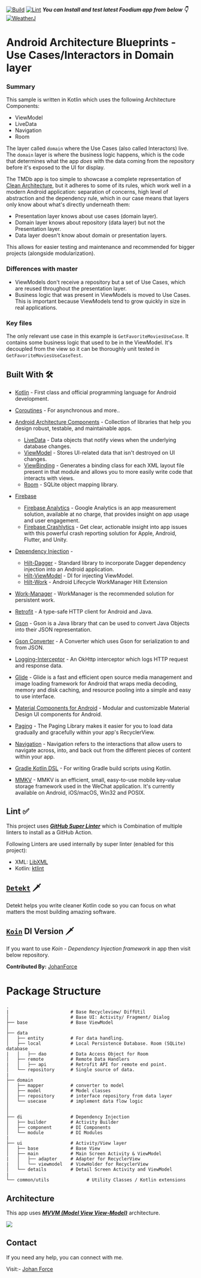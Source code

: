 [![Build](https://github.com/johanforce/aether/workflows/build/badge.svg?branch=main)](https://github.com/johanforce/aether/actions?query=workflow%3Abuild)
[![Lint](https://github.com/johanforce/aether/workflows/lint/badge.svg?branch=main)](https://github.com/johanforce/aether/actions?query=workflow%3Alint)
***You can Install and test latest Foodium app from below 👇***
[![WeatherJ](https://img.shields.io/badge/Weather%E2%9B%85-APK-blue.svg?style=for-the-badge&logo=android)](https://play.google.com/store/apps/details?id=com.jarvis.weatherj)
# Android Architecture Blueprints - Use Cases/Interactors in Domain layer
### Summary
This sample is written in Kotlin which uses the following Architecture Components:
- ViewModel
- LiveData
- Navigation
- Room

The layer called `domain` where the Use Cases (also called Interactors) live. The
`domain` layer is where the business logic happens, which is the code that determines what
the app _does_ with the data coming from the repository before it's exposed to the UI for
display.

The TMDb app is too simple to showcase a complete representation of
[Clean Architecture](https://blog.cleancoder.com/uncle-bob/2012/08/13/the-clean-architecture.html),
but it adheres to some of its rules, which work well in a modern Android application: separation
of concerns, high level of abstraction and the dependency rule, which in our case means that layers
only know about what's directly underneath them:
- Presentation layer knows about use cases (domain layer).
- Domain layer knows about repository (data layer) but not the Presentation layer.
- Data layer doesn't know about domain or presentation layers.

This allows for easier testing and maintenance and recommended for bigger projects (alongside
modularization).

### Differences with master

- ViewModels don't receive a repository but a set of Use Cases, which are reused throughout the
  presentation layer.
- Business logic that was present in ViewModels is moved to Use Cases. This is important because
  ViewModels tend to grow quickly in size in real applications.


### Key files

The only relevant use case in this example is `GetFavoriteMoviesUseCase`. It contains some business logic
that used to be in the ViewModel. It's decoupled from the view so it can be thoroughly unit tested
in `GetFavoriteMoviesUseCaseTest`.


## Built With 🛠
- [Kotlin](https://kotlinlang.org/) - First class and official programming language for Android development.
- [Coroutines](https://kotlinlang.org/docs/reference/coroutines-overview.html) - For asynchronous and more..
- [Android Architecture Components](https://developer.android.com/topic/libraries/architecture) - Collection of libraries that help you design robust, testable, and maintainable apps.
    - [LiveData](https://developer.android.com/topic/libraries/architecture/livedata) - Data objects that notify views when the underlying database changes.
    - [ViewModel](https://developer.android.com/topic/libraries/architecture/viewmodel) - Stores UI-related data that isn't destroyed on UI changes.
    - [ViewBinding](https://developer.android.com/topic/libraries/view-binding) - Generates a binding class for each XML layout file present in that module and allows you to more easily write code that interacts with views.
    - [Room](https://developer.android.com/topic/libraries/architecture/room) - SQLite object mapping library.
- [Firebase](https://firebase.google.com/) 
    -  [Firebase Analytics](https://firebase.google.com/docs/analytics) - Google Analytics is an app measurement solution, available at no charge, that provides insight on app usage and user engagement.
    -  [Firebase Crashlytics](https://firebase.google.com/docs/crashlytics) - Get clear, actionable insight into app issues with this powerful crash reporting solution for Apple, Android, Flutter, and Unity.
- [Dependency Injection](https://developer.android.com/training/dependency-injection) -
    - [Hilt-Dagger](https://dagger.dev/hilt/) - Standard library to incorporate Dagger dependency injection into an Android application.
    - [Hilt-ViewModel](https://developer.android.com/training/dependency-injection/hilt-jetpack) - DI for injecting ViewModel.
    - [Hilt-Work](https://androidx.tech/artifacts/hilt/hilt-work/) - Android Lifecycle WorkManager Hilt Extension
- [Work-Manager](https://developer.android.com/topic/libraries/architecture/workmanager?hl=en) - WorkManager is the recommended solution for persistent work.
- [Retrofit](https://square.github.io/retrofit/) - A type-safe HTTP client for Android and Java.
- [Gson](https://github.com/google/gson) - Gson is a Java library that can be used to convert Java Objects into their JSON representation.
- [Gson Converter](https://github.com/square/retrofit/tree/master/retrofit-converters/gson) - A Converter which uses Gson for serialization to and from JSON.
- [Logging-Interceptor](https://github.com/square/okhttp/tree/master/okhttp-logging-interceptor) - An OkHttp interceptor which logs HTTP request and response data.

- [Glide](https://github.com/bumptech/glide) - Glide is a fast and efficient open source media management and image loading framework for Android that wraps media decoding, memory and disk caching, and resource pooling into a simple and easy to use interface.
- [Material Components for Android](https://github.com/material-components/material-components-android) - Modular and customizable Material Design UI components for Android.
- [Paging](https://developer.android.com/jetpack/androidx/releases/paging?hl=en) - The Paging Library makes it easier for you to load data gradually and gracefully within your app's RecyclerView.
- [Navigation](https://developer.android.com/guide/navigation?hl=en) - Navigation refers to the interactions that allow users to navigate across, into, and back out from the different pieces of content within your app.
- [Gradle Kotlin DSL](https://docs.gradle.org/current/userguide/kotlin_dsl.html) - For writing Gradle build scripts using Kotlin.
- [MMKV](https://github.com/Tencent/MMKV) - MMKV is an efficient, small, easy-to-use mobile key-value storage framework used in the WeChat application. It's currently available on Android, iOS/macOS, Win32 and POSIX.

## Lint ✅
This project uses [***GitHub Super Linter***](https://github.com/github/super-linter) which is Combination of multiple linters to install as a GitHub Action.

Following Linters are used internally by super linter (enabled for this project):
- XML: [LibXML](http://xmlsoft.org/)
- Kotlin: [ktlint](https://github.com/pinterest/ktlint)


## [`Detekt`](https://detekt.dev/) 🗡️
Detekt helps you write cleaner Kotlin code so you can focus on what matters the most building amazing software.

## [`Koin`](https://insert-koin.io/) DI Version 🗡️
If you want to use *Koin - Dependency Injection framework* in app then visit below repository.

**Contributed By:** [JohanForce](https://github.com/johanforce/)


# Package Structure
    .
    |                       # Base Recycleview/ DiffUtil
    │                       # Base UI: Activity/ Fragment/ Dialog
    ├── base                # Base ViewModel
    │  
    ├── data   
    │   ├── entity          # For data handling.
    │   ├── local           # Local Persistence Database. Room (SQLite) database
    |   │   ├── dao         # Data Access Object for Room   
    │   ├── remote          # Remote Data Handlers     
    |   │   ├── api         # Retrofit API for remote end point.
    │   └── repository      # Single source of data.
    |
    ├── domain             
    │   ├── mapper          # converter to model
    │   ├── model           # Model classes
    │   ├── repository      # interface repository from data layer
    │   └── usecase         # implement data flow logic
    │
    │
    ├── di                  # Dependency Injection             
    │   ├── builder         # Activity Builder
    │   ├── component       # DI Components       
    │   └── module          # DI Modules
    |
    ├── ui                  # Activity/View layer
    │   ├── base            # Base View
    │   ├── main            # Main Screen Activity & ViewModel
    |   │   ├── adapter     # Adapter for RecyclerView
    |   │   └── viewmodel   # ViewHolder for RecyclerView   
    │   └── details         # Detail Screen Activity and ViewModel
    |
    └── common/utils              # Utility Classes / Kotlin extensions


## Architecture
This app uses [***MVVM (Model View View-Model)***](https://developer.android.com/jetpack/docs/guide#recommended-app-arch) architecture.

![](https://developer.android.com/topic/libraries/architecture/images/final-architecture.png)

## Contact
If you need any help, you can connect with me.

Visit:- [Johan Force](https://github.com/johanforce/)
